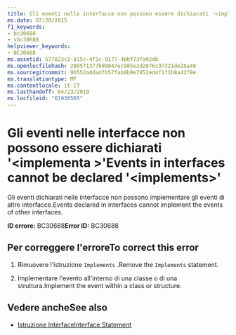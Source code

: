 ```yaml
---
title: Gli eventi nelle interfacce non possono essere dichiarati '<implements>'
ms.date: 07/20/2015
f1_keywords:
- bc30688
- vbc30688
helpviewer_keywords:
- BC30688
ms.assetid: 577823c1-815c-4f1c-9177-4bbf73fa92db
ms.openlocfilehash: 280571377b80847ec985e2d2876c37321de28a48
ms.sourcegitcommit: 9b552addadfb57fab0b9e7852ed4f1f1b8a42f8e
ms.translationtype: MT
ms.contentlocale: it-IT
ms.lasthandoff: 04/23/2019
ms.locfileid: "61936565"
---
```

# <a name="events-in-interfaces-cannot-be-declared-implements"></a><span data-ttu-id="8748a-102">Gli eventi nelle interfacce non possono essere dichiarati '\<implementa >'</span><span class="sxs-lookup"><span data-stu-id="8748a-102">Events in interfaces cannot be declared '\<implements>'</span></span>
<span data-ttu-id="8748a-103">Gli eventi dichiarati nelle interfacce non possono implementare gli eventi di altre interfacce.</span><span class="sxs-lookup"><span data-stu-id="8748a-103">Events declared in interfaces cannot implement the events of other interfaces.</span></span>  
  
 <span data-ttu-id="8748a-104">**ID errore:** BC30688</span><span class="sxs-lookup"><span data-stu-id="8748a-104">**Error ID:** BC30688</span></span>  
  
## <a name="to-correct-this-error"></a><span data-ttu-id="8748a-105">Per correggere l'errore</span><span class="sxs-lookup"><span data-stu-id="8748a-105">To correct this error</span></span>  
  
1. <span data-ttu-id="8748a-106">Rimuovere l'istruzione `Implements` .</span><span class="sxs-lookup"><span data-stu-id="8748a-106">Remove the `Implements` statement.</span></span>  
  
2. <span data-ttu-id="8748a-107">Implementare l'evento all'interno di una classe o di una struttura.</span><span class="sxs-lookup"><span data-stu-id="8748a-107">Implement the event within a class or structure.</span></span>  
  
## <a name="see-also"></a><span data-ttu-id="8748a-108">Vedere anche</span><span class="sxs-lookup"><span data-stu-id="8748a-108">See also</span></span>

- [<span data-ttu-id="8748a-109">Istruzione Interface</span><span class="sxs-lookup"><span data-stu-id="8748a-109">Interface Statement</span></span>](../../visual-basic/language-reference/statements/interface-statement.md)
